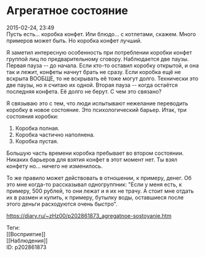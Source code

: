 Агрегатное состояние
=====================

   
 2015-02-24, 23:49   
  Пусть есть... коробка конфет. Или блюдо... с котлетами, скажем. Много примеров может быть. Но коробка конфет лучший.   
   
 Я заметил интересную особенность при потреблении коробки конфет группой лиц по предварительному сговору. Наблюдается две паузы. Первая пауза -- до начала. Если кто-то оставил коробку открытой, и она так и лежит, конфеты начнут брать не сразу. Если коробка ещё не вскрыта ВООБЩЕ, то не вскрывать её тоже могут долго. Технически это две паузы, но я считаю их одной. Вторая пауза -- когда остаётся последняя конфета. Её долго не берут. С чем это связано?   
   
 Я связываю это с тем, что люди испытывают нежелание переводить коробку в новое состояние. Это психологический барьер. Итак, три состояния коробки:   
 1. Коробка полная.   
 2. Коробка частично наполнена.   
 3. Коробка пустая.   
   
 Большую часть времени коробка пребывает во втором состоянии. Никаких барьеров для взятия конфет в этот момент нет. Ты взял конфету но... ничего не изменилось.   
   
 То же правило может действовать в отношении, к примеру, денег. Об это мне когда-то рассказывал одногруппник: "Если у меня есть, к примеру, 500 рублей, то они лежат и я их не трачу. А стоит мне отдать их в размен и купить, к примеру, бутылку воды, оставшиеся после этого деньги расходуются очень быстро".   
    
 <https://diary.ru/~zHz00/p202861873_agregatnoe-sostoyanie.htm>   
   
 Теги:   
 [[Восприятие]]   
 [[Наблюдения]]   
 ID: p202861873